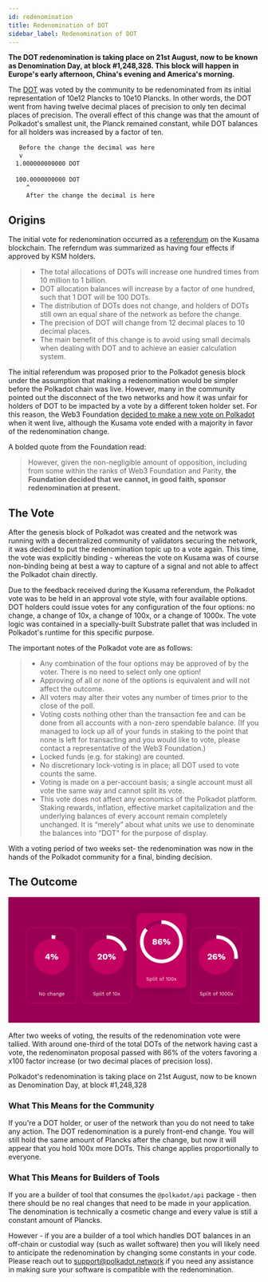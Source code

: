 ```yaml
---
id: redenomination
title: Redenomination of DOT
sidebar_label: Redenomination of DOT
---
```


**The DOT redenomination is taking place on 21st August, now to be known as Denomination Day, at
block #1,248,328. This block will happen in Europe's early afternoon, China's evening and America's
morning.**

The [DOT](learn-dot) was voted by the community to be redenominated from its initial representation of 10e12
Plancks to 10e10 Plancks. In other words, the DOT went from having twelve decimal places of
precision to only ten decimal places of precision. The overall effect of this change was that the
amount of Polkadot's smallest unit, the Planck remained constant, while DOT balances for all holders
was increased by a factor of ten.

```
   Before the change the decimal was here
   v
  1.000000000000 DOT

  100.0000000000 DOT
     ^
     After the change the decimal is here
```

## Origins

The initial vote for redenomination occurred as a [referendum][referendum 52] on the Kusama
blockchain. The referndum was summarized as having four effects if approved by KSM holders.

> - The total allocations of DOTs will increase one hundred times from 10 million to 1 billion.
> - DOT allocation balances will increase by a factor of one hundred, such that 1 DOT will be 100
>   DOTs.
> - The distribution of DOTs does not change, and holders of DOTs still own an equal share of the
>   network as before the change.
> - The precision of DOT will change from 12 decimal places to 10 decimal places.
> - The main benefit of this change is to avoid using small decimals when dealing with DOT and to
>   achieve an easier calculation system.

The initial referendum was proposed prior to the Polkadot genesis block under the assumption that
making a redenomination would be simpler before the Polkadot chain was live. However, many in the
community pointed out the disconnect of the two networks and how it was unfair for holders of DOT to
be impacted by a vote by a different token holder set. For this reason, the Web3 Foundation [decided
to make a new vote on Polkadot][blog 1] when it went live, although the Kusama vote ended with a
majority in favor of the redenomination change.

A bolded quote from the Foundation read:

> However, given the non-negligible amount of opposition, including from some within the ranks of
> Web3 Foundation and Parity, **the Foundation decided that we cannot, in good faith, sponsor
> redenomination at present.**

## The Vote

After the genesis block of Polkadot was created and the network was running with a decentralized
community of validators securing the network, it was decided to put the redenomination topic up to a
vote again. This time, the vote was explicitly binding - whereas the vote on Kusama was of course
non-binding being at best a way to capture of a signal and not able to affect the Polkadot chain
directly.

Due to the feedback received during the Kusama referendum, the Polkadot vote was to be held in an
approval vote style, with four available options. DOT holders could issue votes for any
configuration of the four options: no change, a change of 10x, a change of 100x, or a change of
1000x. The vote logic was contained in a specially-built Substrate pallet that was included in
Polkadot's runtime for this specific purpose.

The important notes of the Polkadot vote are as follows:

> - Any combination of the four options may be approved of by the voter. There is no need to select
>   only one option!
> - Approving of all or none of the options is equivalent and will not affect the outcome.
> - All voters may alter their votes any number of times prior to the close of the poll.
> - Voting costs nothing other than the transaction fee and can be done from all accounts with a
>   non-zero spendable balance. (If you managed to lock up all of your funds in staking to the point
>   that none is left for transacting and you would like to vote, please contact a representative of
>   the Web3 Foundation.)
> - Locked funds (e.g. for staking) are counted.
> - No discretionary lock-voting is in place; all DOT used to vote counts the same.
> - Voting is made on a per-account basis; a single account must all vote the same way and cannot
>   split its vote.
> - This vote does not affect any economics of the Polkadot platform. Staking rewards, inflation,
>   effective market capitalization and the underlying balances of every account remain completely
>   unchanged. It is “merely” about what units we use to denominate the balances into “DOT” for the
>   purpose of display.

With a voting period of two weeks set- the redenomination was now in the hands of the Polkadot
community for a final, binding decision.

## The Outcome

![redenomination](assets/redenomination.png)

After two weeks of voting, the results of the redenomination vote were tallied. With around
one-third of the total DOTs of the network having cast a vote, the redenominaton proposal passed
with 86% of the voters favoring a x100 factor increase (or two decimal places of precision loss).

Polkadot's redenomination is taking place on 21st August, now to be known as Denomination Day, at
block #1,248,328

### What This Means for the Community

If you're a DOT holder, or user of the network than you do not need to take any action. The DOT
redenomination is a purely front-end change. You will still hold the same amount of Plancks after
the change, but now it will appear that you hold 100x more DOTs. This change applies proportionally
to everyone.

### What This Means for Builders of Tools

If you are a builder of tool that consumes the `@polkadot/api` package - then there should be no
real changes that need to be made in your application. The denomination is technically a cosmetic
change and every value is still a constant amount of Plancks.

However - if you are a builder of a tool which handles DOT balances in an off-chain or custodial way
(such as wallet software) then you will likely need to anticipate the redenomination by changing
some constants in your code. Please reach out to
[support@polkadot.network](mailto:support@polkadot.network) if you need any assistance in making
sure your software is compatible with the redenomination.

[referendum 52]: https://kusama.polkassembly.io/referendum/52
[blog 1]: https://polkadot.network/results-of-dot-redenomination-referendum/
[blog 2]: https://polkadot.network/the-first-polkadot-vote/
[blog 3]: https://polkadot.network/the-results-are-in/
